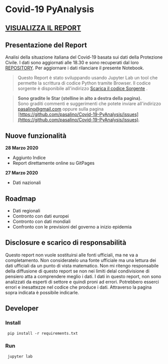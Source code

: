 # Covid-19 PyAnalysis

## [VISUALIZZA IL REPORT](https://pasalino.github.io/Covid-19-PyAnalysis/Covid-19.html)

## Presentazione del Report
Analisi della situazione italiana del Covid-19 basata sui dati della Protezione Civile. I dati sono aggiornati alle 18.30 e sono recuperati dal loro [REPOSITORY](https://github.com/pcm-dpc/COVID-19). Per aggiornare i dati rilanciare il presente Notebook.

> Questo Report è stato sviluppando usando Jupyter Lab un tool che permette la scrittura di codice Python tramite Browser. 
Il codice sorgente è disponibile all'indirizzo [Scarica il codice Sorgente](https://github.com/pasalino/Covid-19-PyAnalysis) .

> **Sono gradite le Star (stelline in alto a destra della pagina).** <br/>
> Sono graditi commenti e suggerimenti che potete inviare all'indirizzo [pasalino@gmail.com](mailto:pasalino@gmail.com) oppure sulla pagina [https://github.com/pasalino/Covid-19-PyAnalysis/issues](https://github.com/pasalino/Covid-19-PyAnalysis/issues).

## Nuove funzionalità

**28 Marzo 2020**

* Aggiunto Indice
* Report direttamente online su GitPages

**27 Marzo 2020** 
* Dati nazionali 


## Roadmap

* Dati regionali
* Contronto con dati europei
* Contronto con dati mondiali
* Confronto con le previsioni del governo a inizio epidemia

## Disclosure e scarico di responsabilità

Questo report non vuole sostituirsi alle fonti ufficiali, ma ne va a completamento. Non consideratelo una fonte ufficiale ma una lettura dei dati ufficiali da un punto di vista matematico.
Non mi ritengo responsabile della diffusione di questo report se non nei limiti delal condivisione di pensiero atta a comprendere meglio i dati. I dati in questo report, non sono analizzati da esperti di settore e quindi proni ad errori.
Potrebbero esserci errori e inesattezze nel codice che produce i dati. Attraverso la pagina sopra indicata è possibile indicarle.


## Developer

### Install

```
 pip install -r requirements.txt
```

### Run

```
 jupyter lab
```


